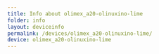 ```yaml
---
title: Info about olimex_a20-olinuxino-lime
folder: info
layout: deviceinfo
permalink: /devices/olimex_a20-olinuxino-lime/
device: olimex_a20-olinuxino-lime
---
```

